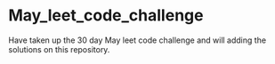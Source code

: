 # May_leet_code_challenge
Have taken up the 30 day May leet code challenge and will adding the solutions on this repository.
